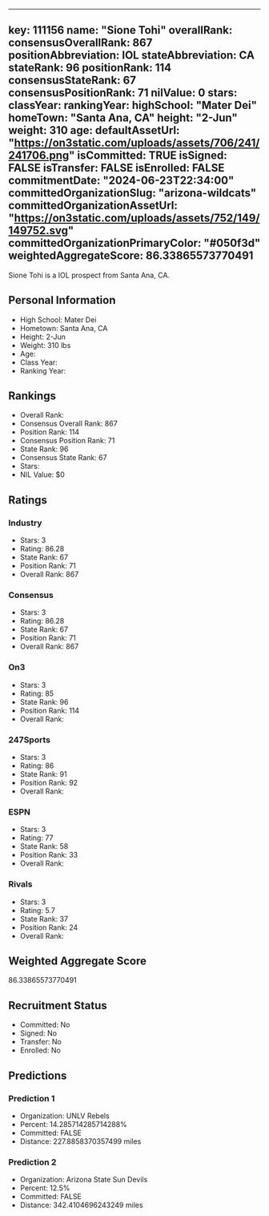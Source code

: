 ---
  key: 111156
  name: "Sione Tohi"
  overallRank: 
  consensusOverallRank: 867
  positionAbbreviation: IOL
  stateAbbreviation: CA
  stateRank: 96
  positionRank: 114
  consensusStateRank: 67
  consensusPositionRank: 71
  nilValue: 0
  stars: 
  classYear: 
  rankingYear: 
  highSchool: "Mater Dei"
  homeTown: "Santa Ana, CA"
  height: "2-Jun"
  weight: 310
  age: 
  defaultAssetUrl: "https://on3static.com/uploads/assets/706/241/241706.png"
  isCommitted: TRUE
  isSigned: FALSE
  isTransfer: FALSE
  isEnrolled: FALSE
  commitmentDate: "2024-06-23T22:34:00"
  committedOrganizationSlug: "arizona-wildcats"
  committedOrganizationAssetUrl: "https://on3static.com/uploads/assets/752/149/149752.svg"
  committedOrganizationPrimaryColor: "#050f3d"
  weightedAggregateScore: 86.33865573770491
  ---
  
  Sione Tohi is a IOL prospect from Santa Ana, CA.
  
  ## Personal Information
  - High School: Mater Dei
  - Hometown: Santa Ana, CA
  - Height: 2-Jun
  - Weight: 310 lbs
  - Age: 
  - Class Year: 
  - Ranking Year: 
  
  ## Rankings
  - Overall Rank: 
  - Consensus Overall Rank: 867
  - Position Rank: 114
  - Consensus Position Rank: 71
  - State Rank: 96
  - Consensus State Rank: 67
  - Stars: 
  - NIL Value: $0
  
  ## Ratings
  
  ### Industry
  - Stars: 3
  - Rating: 86.28
  - State Rank: 67
  - Position Rank: 71
  - Overall Rank: 867
  
  ### Consensus
  - Stars: 3
  - Rating: 86.28
  - State Rank: 67
  - Position Rank: 71
  - Overall Rank: 867
  
  ### On3
  - Stars: 3
  - Rating: 85
  - State Rank: 96
  - Position Rank: 114
  - Overall Rank: 
  
  ### 247Sports
  - Stars: 3
  - Rating: 86
  - State Rank: 91
  - Position Rank: 92
  - Overall Rank: 
  
  ### ESPN
  - Stars: 3
  - Rating: 77
  - State Rank: 58
  - Position Rank: 33
  - Overall Rank: 
  
  ### Rivals
  - Stars: 3
  - Rating: 5.7
  - State Rank: 37
  - Position Rank: 24
  - Overall Rank: 
  
  ## Weighted Aggregate Score
  86.33865573770491
  
  ## Recruitment Status
  - Committed: No
  - Signed: No
  - Transfer: No
  - Enrolled: No
  
  
  
  ## Predictions
  
  ### Prediction 1
  - Organization: UNLV Rebels
  - Percent: 14.285714285714288%
  - Committed: FALSE
  - Distance: 227.8858370357499 miles
  
  ### Prediction 2
  - Organization: Arizona State Sun Devils
  - Percent: 12.5%
  - Committed: FALSE
  - Distance: 342.4104696243249 miles
  